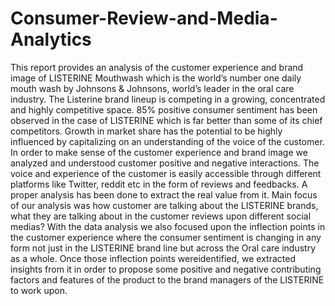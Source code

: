 # Consumer-Review-and-Media-Analytics
This report provides an analysis of the customer experience and brand image of LISTERINE Mouthwash which is the world’s number one daily mouth wash by Johnsons &amp; Johnsons, world’s leader in the oral care industry. The Listerine brand lineup is competing in a growing, concentrated and highly competitive space. 85% positive consumer sentiment has been observed in the case of LISTERINE which is far better than some of its chief competitors. Growth in market share has the potential to be highly influenced by capitalizing on an understanding of the voice of the customer. In order to make sense of the customer experience and brand image we analyzed and understood customer positive and negative interactions. The voice and experience of the customer is easily accessible through different platforms like Twitter, reddit etc in the form of reviews and feedbacks. A proper analysis has been done to extract the real value from it. Main focus of our analysis was how customer are talking about the LISTERINE brands, what they are talking about in the customer reviews upon different social medias? With the data analysis we also focused upon the inflection points in the customer experience where the consumer sentiment is changing in any form not just in the LISTERINE brand line but across the Oral care industry as a whole. Once those inflection points wereidentified, we extracted insights from it in order to propose some positive and negative contributing factors and features of the product to the brand managers of the LISTERINE to work upon.
